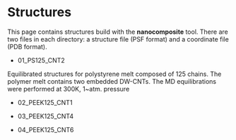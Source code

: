 # Structures

This page contains structures build with the **nanocomposite** tool.  There are two files in each directory: a structure file (PSF format) and a coordinate file (PDB format).

 
* 01_PS125_CNT2

Equilibrated structures for polystyrene melt composed of 125 chains.   The polymer melt contains two embedded DW-CNTs. The MD equilibrations were performed at 300K, 1~atm. pressure

* 02_PEEK125_CNT1


* 03_PEEK125_CNT4

* 04_PEEK125_CNT6

